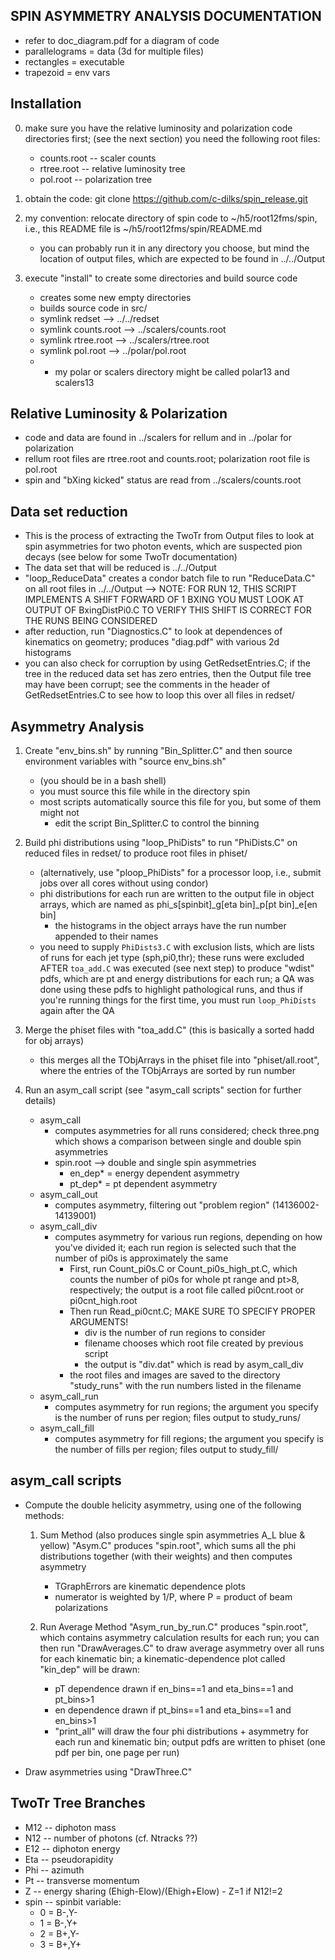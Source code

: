 SPIN ASYMMETRY ANALYSIS DOCUMENTATION 
-------------------------------------

 -  refer to doc_diagram.pdf for a diagram of code
 -  parallelograms = data (3d for multiple files)
 -  rectangles = executable
 -  trapezoid = env vars



Installation
------------
 0. make sure you have the relative luminosity and polarization code directories first;
    (see the next section)
    you need the following root files:
    - counts.root -- scaler counts
    - rtree.root -- relative luminosity tree
    - pol.root -- polarization tree

 1. obtain the code: git clone https://github.com/c-dilks/spin_release.git

 2. my convention: relocate directory of spin code to ~/h5/root12fms/spin, i.e.,
      this README file is ~/h5/root12fms/spin/README.md
    - you can probably run it in any directory you choose, but mind the location 
      of output files, which are expected to be found in ../../Output

 3. execute "install" to create some directories and build source code
    - creates some new empty directories
    - builds source code in src/
    - symlink redset --> ../../redset 
    - symlink counts.root --> ../scalers/counts.root
    - symlink rtree.root --> ../scalers/rtree.root
    - symlink pol.root --> ../polar/pol.root
    - * my polar or scalers directory might be called polar13 and scalers13


Relative Luminosity & Polarization
----------------------------------

 - code and data are found in ../scalers for rellum and in ../polar for polarization
 - rellum root files are rtree.root and counts.root; polarization root file is pol.root
 - spin and "bXing kicked" status are read from ../scalers/counts.root


Data set reduction
------------------

 - This is the process of extracting the TwoTr from Output files to look at
   spin asymmetries for two photon events, which are suspected pion decays
   (see below for some TwoTr documentation)
 - The data set that will be reduced is ../../Output
 - "loop_ReduceData" creates a condor batch file to run "ReduceData.C" on
   all root files in ../../Output
   --> NOTE: FOR RUN 12, THIS SCRIPT IMPLEMENTS A SHIFT FORWARD OF 1 BXING
       YOU MUST LOOK AT OUTPUT OF BxingDistPi0.C TO VERIFY THIS SHIFT IS CORRECT
       FOR THE RUNS BEING CONSIDERED
 - after reduction, run "Diagnostics.C" to look at dependences of kinematics on
   geometry; produces "diag.pdf" with various 2d histograms
 - you can also check for corruption by using GetRedsetEntries.C; if the tree
   in the reduced data set has zero entries, then the Output file tree may have
   been corrupt; see the comments in the header of GetRedsetEntries.C to see
   how to loop this over all files in redset/



Asymmetry Analysis 
------------------

1. Create "env_bins.sh" by running "Bin_Splitter.C" and then source environment variables 
   with "source env_bins.sh"
   - (you should be in a bash shell)
   - you must source this file while in the directory spin
   - most scripts automatically source this file for you, but some of them might not
     - edit the script Bin_Splitter.C to control the binning


2. Build phi distributions using "loop_PhiDists" to run "PhiDists.C" on reduced files
   in redset/ to produce root files in phiset/
   - (alternatively, use "ploop_PhiDists" for a processor loop, i.e., submit jobs
     over all cores without using condor)
   - phi distributions for each run are written to the output file in object arrays, 
     which are named as phi_s[spinbit]_g[eta bin]_p[pt bin]_e[en bin]
     - the histograms in the object arrays have the run number appended to their names
   - you need to supply `PhiDists3.C` with exclusion lists, which are lists of runs
     for each jet type (sph,pi0,thr); these runs were excluded AFTER `toa_add.C` was
     executed (see next step) to produce "wdist" pdfs, which are pt and energy distributions
     for each run; a QA was done using these pdfs to highlight pathological runs, and 
     thus if you're running things for the first time, you must run `loop_PhiDists` again
     after the QA


3. Merge the phiset files with "toa_add.C" (this is basically a sorted hadd for obj arrays)
   - this merges all the TObjArrays in the phiset file into "phiset/all.root", where
     the entries of the TObjArrays are sorted by run number

4. Run an asym_call script (see "asym_call scripts" section for further details)
   - asym_call
     - computes asymmetries for all runs considered; check three.png which 
       shows a comparison between single and double spin asymmetries
     - spin.root --> double and single spin asymmetries
       -  en_dep* = energy dependent asymmetry
       -  pt_dep* = pt dependent asymmetry
   - asym_call_out
     - computes asymmetry, filtering out "problem region" (14136002-14139001)
   - asym_call_div
     - computes asymmetry for various run regions, depending on how you've divided it;
       each run region is selected such that the number of pi0s is approximately the same
       - First, run Count_pi0s.C or Count_pi0s_high_pt.C, which counts the number
         of pi0s for whole pt range and pt>8, respectively; the output is a 
         root file called pi0cnt.root or pi0cnt_high.root
       - Then run Read_pi0cnt.C; MAKE SURE TO SPECIFY PROPER ARGUMENTS!
         - div is the number of run regions to consider
         - filename chooses which root file created by previous script
         - the output is "div.dat" which is read by asym_call_div
       - the root files and images are saved to the directory "study_runs" with
         the run numbers listed in the filename
   - asym_call_run
     - computes asymmetry for run regions; the argument you specify is the number
       of runs per region; files output to study_runs/
   - asym_call_fill
     - computes asymmetry for fill regions; the argument you specify is the number
       of fills per region; files output to study_fill/



asym_call scripts
-----------------
 - Compute the double helicity asymmetry, using one of the following methods:

   1. Sum Method (also produces single spin asymmetries A_L blue & yellow)
      "Asym.C" produces "spin.root", which sums all the phi distributions together
      (with their weights) and then computes asymmetry
      - TGraphErrors are kinematic dependence plots
      - numerator is weighted by 1/P, where P = product of beam polarizations

   2. Run Average Method 
      "Asym_run_by_run.C" produces "spin.root", which contains asymmetry calculation results for
      each run; you can then run "DrawAverages.C" to draw average asymmetry over all runs
      for each kinematic bin; a kinematic-dependence plot called "kin_dep" will be drawn:
      - pT dependence drawn if en_bins==1 and eta_bins==1 and pt_bins>1
      - en dependence drawn if pt_bins==1 and eta_bins==1 and en_bins>1
      - "print_all" will draw the four phi distributions + asymmetry for each run and 
        kinematic bin; output pdfs are written to phiset (one pdf per bin, one page per run)


 - Draw asymmetries using "DrawThree.C"




TwoTr Tree Branches
-------------------

 - M12 -- diphoton mass
 - N12 -- number of photons (cf. Ntracks ??)
 - E12 -- diphoton energy
 - Eta -- pseudorapidity
 - Phi -- azimuth
 - Pt -- transverse momentum
 - Z -- energy sharing (Ehigh-Elow)/(Ehigh+Elow)
        - Z=1 if N12!=2
 - spin -- spinbit variable:
   - 0 = B-,Y-
   - 1 = B-,Y+
   - 2 = B+,Y-
   - 3 = B+,Y+
